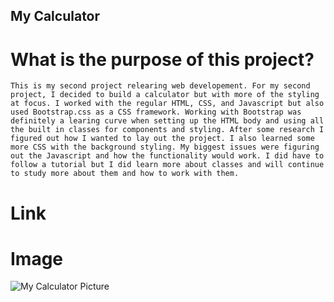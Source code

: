 ## My Calculator

# What is the purpose of this project?
    This is my second project relearing web developement. For my second project, I decided to build a calculator but with more of the styling at focus. I worked with the regular HTML, CSS, and Javascript but also used Bootstrap.css as a CSS framework. Working with Bootstrap was definitely a learing curve when setting up the HTML body and using all the built in classes for components and styling. After some research I figured out how I wanted to lay out the project. I also learned some more CSS with the background styling. My biggest issues were figuring out the Javascript and how the functionality would work. I did have to follow a tutorial but I did learn more about classes and will continue to study more about them and how to work with them.

# Link


# Image

![My Calculator Picture](/images/Screenshot%202023-02-18%20at%2010.52.17%20PM.png)